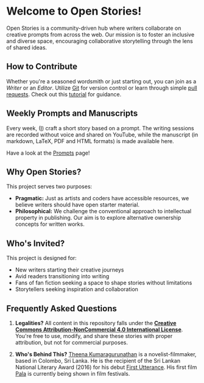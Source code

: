 # Welcome to Open Stories!

Open Stories is a community-driven hub where writers collaborate on creative prompts from across the web. Our mission is to foster an inclusive and diverse space, encouraging collaborative storytelling through the lens of shared ideas.

## How to Contribute

Whether you're a seasoned wordsmith or just starting out, you can join as a *Writer* or an *Editor*. Utilize [Git](https://git-scm.com/) for version control or learn through simple [pull requests](https://www.firsttimersonly.com/). Check out this [tutorial](https://www.youtube.com/watch?v=rgbCcBNZcdQ) for guidance.

## Weekly Prompts and Manuscripts

Every week, ([I](https://theena.net/)) craft a short story based on a prompt. The writing sessions are recorded without voice and shared on YouTube, while the manuscript (in markdown, LaTeX, PDF and HTML formats) is made available here.

Have a look at the [Prompts](prompts.md) page!

## Why Open Stories?

This project serves two purposes:

- **Pragmatic:** Just as artists and coders have accessible resources, we believe writers should have open starter material. 
- **Philosophical:** We challenge the conventional approach to intellectual property in publishing. Our aim is to explore alternative ownership concepts for written works.

## Who's Invited?

This project is designed for:

- New writers starting their creative journeys
- Avid readers transitioning into writing
- Fans of fan fiction seeking a space to shape stories without limitations
- Storytellers seeking inspiration and collaboration

## Frequently Asked Questions

1. **Legalities?**
   All content in this repository falls under the [**Creative Commons Attribution-NonCommercial 4.0 International License**](https://creativecommons.org/licenses/by-nc/4.0/). You're free to use, modify, and share these stories with proper attribution, but not for commercial purposes.

2. **Who's Behind This?**
   [Theena Kumaragurunathan](https://theena.net/) is a novelist-filmmaker, based in Colombo, Sri Lanka. He is the recipient of the Sri Lankan National Literary Award (2016) for his debut [First Utterance](https://www.amazon.com/First-Utterance-Miragian-Cycles-Book-ebook/dp/B08MBX8GRZ). His first film [Pala](https://thepalafilm.com/) is currently being shown in film festivals. 

